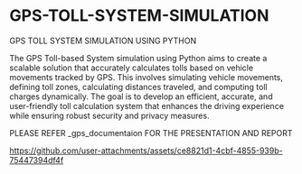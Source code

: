 # GPS-TOLL-SYSTEM-SIMULATION
GPS TOLL SYSTEM SIMULATION USING PYTHON

The GPS Toll-based System simulation using Python aims to create a scalable solution that accurately calculates tolls based on vehicle movements tracked by GPS. This involves simulating vehicle movements, defining toll zones, calculating distances traveled, and computing toll charges dynamically. The goal is to develop an efficient, accurate, and user-friendly toll calculation system that enhances the driving experience while ensuring robust security and privacy measures​.

PLEASE REFER _gps_documentaion FOR THE PRESENTATION AND REPORT

https://github.com/user-attachments/assets/ce8821d1-4cbf-4855-939b-75447394df4f

